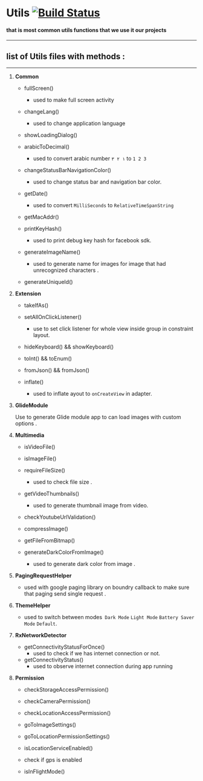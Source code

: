 # Utils [![Build Status](https://travis-ci.org/joemccann/dillinger.svg?branch=master)](https://travis-ci.org/joemccann/dillinger)
#### that is most common utils functions that we use it our projects

------------


## list of Utils files with methods :

------------


1. **Common**

	- fullScreen()  	
		- used to make full screen activity  
	- changeLang() 
		- used to change application language
	- showLoadingDialog() 
	- arabicToDecimal() 
	
	
		 - used to convert arabic number `١ ٢ ٣` to `1 2 3`



	- changeStatusBarNavigationColor() 
	
	
		 - used to change status bar and navigation bar color.



	- getDate() 
	
	
		 - used to convert `MilliSeconds`  to `RelativeTimeSpanString`


	- getMacAddr() 


	- printKeyHash() 
	
	
		 -  used to print debug key hash for facebook sdk.


	- generateImageName() 
	
	
		 - used to generate name for images for image that had unrecognized characters .


	- generateUniqueId() 
	
	
2. **Extension**

	- takeIfAs() 


	- setAllOnClickListener() 
	
	
		 - use to set click listener for whole view inside group in constraint layout.
		 
		 

	- hideKeyboard() && showKeyboard() 

	-  toInt() && toEnum() 

	- fromJson() && fromJson() 

	- inflate() 
		 - used to inflate ayout to `onCreateView` in adapter.
		 

3. **GlideModule**

	 Use to generate Glide module app to can load images  with custom options .


4. **Multimedia**

	- isVideoFile() 

	- isImageFile() 

	- requireFileSize() 
	 	 - used to check file size .
	- getVideoThumbnails() 
		 - used to generate thumbnail image from video.
	- checkYoutubeUrlValidation() 

	- compressImage() 

	- getFileFromBitmap() 

	- generateDarkColorFromImage() 
		 - used to generate dark color from image .


5. **PagingRequestHelper**


	- used with google paging library on boundry callback to make sure that paging send single request .


6. **ThemeHelper**


	- used to switch between modes` Dark Mode` `Light Mode` `Battery Saver Mode` `Default`.


7. **RxNetworkDetector**


	- getConnectivityStatusForOnce() 
		 - used to check if we has internet connection or not.
	- getConnectivityStatus() 
		 - used to observe internet connection during app running
		 


8. **Permission**

	- checkStorageAccessPermission() 

	- checkCameraPermission() 

	- checkLocationAccessPermission() 

	- goToImageSettings() 

	- goToLocationPermissionSettings() 

	- isLocationServiceEnabled() 
	 - check if gps is enabled
	- isInFlightMode() 